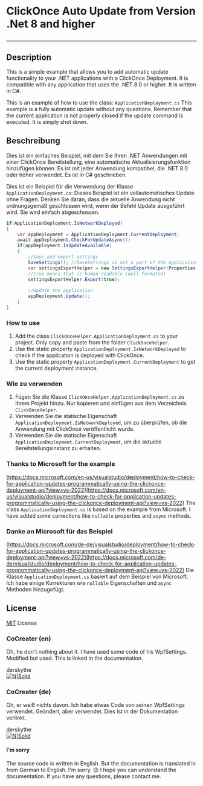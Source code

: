﻿# ClickOnce Auto Update from Version .Net 8 and higher<hr/>
## Description
This is a simple example that allows you to add automatic update
functionality to your .NET applications with a ClickOnce Deployment.
It is compatible with any application that uses the .NET 8.0 or higher.
It is written in C#.

This is an example of how to use the class: `ApplicationDeployment.cs`
This example is a fully automatic update without any questions.
Remember that the current application is not properly closed if
the update command is executed. It is simply shot down.

## Beschreibung
Dies ist ein einfaches Beispiel, mit dem Sie Ihren .NET Anwendungen mit
einer ClickOnce Bereitstellung, eine automatische Aktualisierungsfunktion
hinzufügen können. Es ist mit jeder Anwendung kompatibel, die .NET 8.0
oder höher verwendet. Es ist in C# geschrieben.

Dies ist ein Beispiel für die Verwendung der Klasse `ApplicationDeployment.cs`: Dieses Beispiel
ist ein vollautomatisches Update ohne Fragen. Denken Sie daran, dass die
aktuelle Anwendung nicht ordnungsgemäß geschlossen wird, wenn der Befehl
Update ausgeführt wird. Sie wird einfach abgeschossen.

```csharp
if(ApplicationDeployment.IsNetworkDeployed)
{
    var appDeployment = ApplicationDeployment.CurrentDeployment;
    await appDeployment.CheckForUpdateAsync();
    if(appDeployment.IsUpdateAvailable)
    {
        //Save and export settings
        SaveSettings(); //SaveSettings is not a part of the ApplicationDeployment or ExportHelper class
        var settingsExportHelper = new SettingsExportHelper(Properties.Settings.Default, Properties.Settings.Default.SettingsFile);
        //true means that is human readable (well formated)
        settingsExportHelper.Export(true);
        
        //Update the application
        appDeployment.Update();
    }
}
```

### How to use
1. Add the class `ClickOnceHelper.ApplicationDeployment.cs` to your project.
Only copy and paste from the folder `ClickOnceHelper`.
1. Use the static property `ApplicationDeployment.IsNetworkDeployed` to check 
if the application is deployed with ClickOnce.
1. Use the static property `ApplicationDeployment.CurrentDeployment` to get 
the current deployment instance.

### Wie zu verwenden
1. Fügen Sie die Klasse `ClickOnceHelper.ApplicationDeployment.cs` zu Ihrem 
Projekt hinzu. Nur kopieren und einfügen aus dem Verzeichnis `ClickOnceHelper`.
1. Verwenden Sie die statische Eigenschaft 
`ApplicationDeployment.IsNetworkDeployed`, um zu überprüfen, ob die Anwendung
mit ClickOnce veröffentlicht wurde.
1. Verwenden Sie die statische Eigenschaft
`ApplicationDeployment.CurrentDeployment`, um die aktuelle
Bereitstellungsinstanz zu erhalten.

### Thanks to Microsoft for the example
[https://docs.microsoft.com/en-us/visualstudio/deployment/how-to-check-for-application-updates-programmatically-using-the-clickonce-deployment-api?view=vs-2022](https://docs.microsoft.com/en-us/visualstudio/deployment/how-to-check-for-application-updates-programmatically-using-the-clickonce-deployment-api?view=vs-2022)
The class `ApplicationDeployment.cs` is based on the example from Microsoft.
I have added some corrections like `nullable` properties and `async` methods.

### Danke an Microsoft für das Beispiel
[https://docs.microsoft.com/de-de/visualstudio/deployment/how-to-check-for-application-updates-programmatically-using-the-clickonce-deployment-api?view=vs-2022](https://docs.microsoft.com/de-de/visualstudio/deployment/how-to-check-for-application-updates-programmatically-using-the-clickonce-deployment-api?view=vs-2022)
Die Klasse `ApplicationDeployment.cs` basiert auf dem Beispiel von Microsoft.
Ich habe einige Korrekturen wie `nullable` Eigenschaften und `async` Methoden hinzugefügt.

## License
[MIT](https://choosealicense.com/licenses/mit/) License

### CoCreater (en)
Oh, he don't nothing about it. I have used some code of his WpfSettings. Modified but used. This is linked in the documentation.

derskythe   
[![N|Solid](https://avatars.githubusercontent.com/u/913534?s=60&v=4)](https://github.com/derskythe/WpfSettings/)

### CoCreater (de)
Oh, er weiß nichts davon. Ich habe etwas Code von seinen WpfSettings verwendet. Geändert, aber verwendet. Dies ist in der Dokumentation verlinkt.

derskythe   
[![N|Solid](https://avatars.githubusercontent.com/u/913534?s=60&v=4)](https://github.com/derskythe/WpfSettings/)

#### I'm sorry
The source code is written in English. But the documentation is translated in
from German to English. I'm sorry. 😉 I hope you can
understand the documentation. If you have any questions, please contact me.